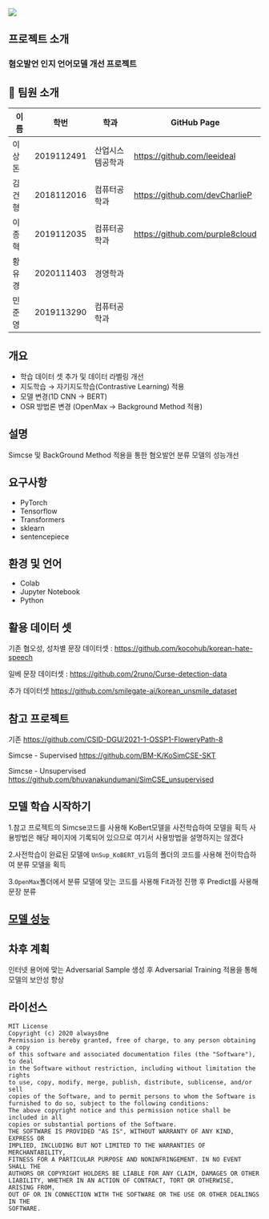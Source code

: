 <div><img src="https://capsule-render.vercel.app/api?type=waving&animation=fadeIn&color=auto&height=300&section=header&text=Extension&fontSize=90" /></div>

## 프로젝트 소개
<!--Wirte one paragraph of project description -->  
### 혐오발언 인지 언어모델 개선 프로젝트

## 👋 팀원 소개
|이름|학번|학과|GitHub Page|
|------|---|---|---|
|이상돈|2019112491|산업시스템공학과|<https://github.com/leeideal>|
|김건형|2018112016|컴퓨터공학과|<https://github.com/devCharlieP>|
|이종혁|2019112035|컴퓨터공학과|<https://github.com/purple8cloud>|
|황유경|2020111403|경영학과||
|민준영|2019113290|컴퓨터공학과||

## 개요
- 학습 데이터 셋 추가 및 데이터 라벨링 개선
- 지도학습 → 자기지도학습(Contrastive Learning) 적용
- 모델 변경(1D CNN → BERT)
- OSR 방법론 변경 (OpenMax → Background Method 적용)

## 설명
Simcse 및 BackGround Method 적용을 통한 혐오발언 분류 모델의 성능개선

## 요구사항
* PyTorch
* Tensorflow
* Transformers
* sklearn
* sentencepiece

## 환경 및 언어
* Colab
* Jupyter Notebook
* Python

## 활용 데이터 셋
기존
혐오성, 성차별 문장 데이터셋 : <https://github.com/kocohub/korean-hate-speech>

일베 문장 데이터셋 : <https://github.com/2runo/Curse-detection-data>

추가 데이터셋
<https://github.com/smilegate-ai/korean_unsmile_dataset>

## 참고 프로젝트
기존
<https://github.com/CSID-DGU/2021-1-OSSP1-FloweryPath-8>

Simcse - Supervised
<https://github.com/BM-K/KoSimCSE-SKT>

Simcse - Unsupervised
<https://github.com/bhuvanakundumani/SimCSE_unsupervised>

## 모델 학습 시작하기
1.참고 프로젝트의 Simcse코드를 사용해 KoBert모델을 사전학습하여 모델을 획득
  사용방법은 해당 페이지에 기록되어 있으므로 여기서 사용방법을 설명하지는 않겠다

2.사전학습이 완료된 모델에 `UnSup_KoBERT_V1`등의 폴더의 코드를 사용해 전이학습하여 분류 모델을 획득
  
3.`OpenMax`폴더에서 분류 모델에 맞는 코드를 사용해 Fit과정 진행 후 Predict를 사용해 문장 분류

## [모델 성능](https://github.com/CSID-DGU/2023-1-OSSP1-Extension-9/blob/main/new_model/README.md)



## 차후 계획
인터넷 용어에 맞는 Adversarial Sample 생성 후 Adversarial Training 적용을 통해 모델의 보안성 향상



## 라이선스

```
MIT License
Copyright (c) 2020 always0ne
Permission is hereby granted, free of charge, to any person obtaining a copy
of this software and associated documentation files (the "Software"), to deal
in the Software without restriction, including without limitation the rights
to use, copy, modify, merge, publish, distribute, sublicense, and/or sell
copies of the Software, and to permit persons to whom the Software is
furnished to do so, subject to the following conditions:
The above copyright notice and this permission notice shall be included in all
copies or substantial portions of the Software.
THE SOFTWARE IS PROVIDED "AS IS", WITHOUT WARRANTY OF ANY KIND, EXPRESS OR
IMPLIED, INCLUDING BUT NOT LIMITED TO THE WARRANTIES OF MERCHANTABILITY,
FITNESS FOR A PARTICULAR PURPOSE AND NONINFRINGEMENT. IN NO EVENT SHALL THE
AUTHORS OR COPYRIGHT HOLDERS BE LIABLE FOR ANY CLAIM, DAMAGES OR OTHER
LIABILITY, WHETHER IN AN ACTION OF CONTRACT, TORT OR OTHERWISE, ARISING FROM,
OUT OF OR IN CONNECTION WITH THE SOFTWARE OR THE USE OR OTHER DEALINGS IN THE
SOFTWARE.
```
